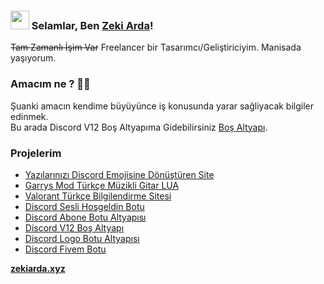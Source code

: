 ### <img src="https://media.giphy.com/media/hvRJCLFzcasrR4ia7z/giphy.gif" width="30px"> Selamlar, Ben [Zeki Arda](https://zekiarda.xyz/#resume)!

 ~~Tam Zamanlı İşim Var~~ Freelancer bir Tasarımcı/Geliştiriciyim. Manisada yaşıyorum.

### Amacım ne ? 👨‍💻

Şuanki amacın kendime büyüyünce iş konusunda yarar sağliyacak bilgiler edinmek.<br />
Bu arada Discord V12 Boş Altyapıma Gidebilirsiniz [Boş Altyapı](https://zekiarda.xyz).

### Projelerim
<!-- BLOG-POST-LIST:START -->
- [Yazılarınızı Discord Emojisine Dönüştüren Site](https://github.com/ard50500/discordemojisite)
- [Garrys Mod Türkçe Müzikli Gitar LUA](https://github.com/ard50500/garrysmodturkcegitar)
- [Valorant Türkçe Bilgilendirme Sitesi](https://github.com/ard50500/valorantturkcesite)
- [Discord Sesli Hoşgeldin Botu](https://github.com/ard50500/Turkce-Sesli-Hosgeldin)
- [Discord Abone Botu Altyapısı](https://github.com/ard50500/discordabonerolaltyapi)
- [Discord V12 Boş Altyapı](https://github.com/ard50500/discord-v12-bos-altyapi)
- [Discord Logo Botu Altyapısı](https://github.com/ard50500/discordlogobotaltyapi)
- [Discord Fivem Botu](https://github.com/ard50500/discordfivembot)
<!-- BLOG-POST-LIST:END -->

**[zekiarda.xyz](https://zekiarda.xyz)**
